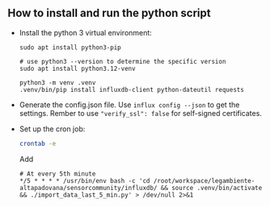 
## How to install and run the python script

- Install the python 3 virtual environment:

  ```
  sudo apt install python3-pip

  # use python3 --version to determine the specific version
  sudo apt install python3.12-venv
  
  python3 -m venv .venv
  .venv/bin/pip install influxdb-client python-dateutil requests
  ```

- Generate the config.json file. 
  Use `influx config --json` to get the settings. Rember to use `"verify_ssl": false` for self-signed certificates.

- Set up the cron job:

  ```bash
  crontab -e
  ```

  Add

  ```
  # At every 5th minute
  */5 * * * * /usr/bin/env bash -c 'cd /root/workspace/legambiente-altapadovana/sensorcommunity/influxdb/ && source .venv/bin/activate && ./import_data_last_5_min.py' > /dev/null 2>&1
  ```
